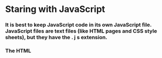 # Staring with JavaScript

### It is best to keep JavaScript code in its own JavaScript file. JavaScript files are text files (like HTML pages and CSS style sheets), but they have the . j s extension.

### The HTML <script> element is used in HTML pages to tell the browser to load the JavaScript file

If you view the source code of the page in the browser,
the JavaScript will not have changed the HTML,
because the script works with the model of the web
page that the browser has created.

#### Statements are used in JavaScript to control its program flow.

#### Methods are actions that can be performed on objects. Object properties can be both primitive values, other objects, and functions.

### EX: document.write(‘Good Evning’);

#### Every statement end by ;

#### The pink curly braces indicate the start and end of a code block. (Each code block could contain many more statements.)

### JAVASCRIPT IS CASE SENSITIVE


#### Comments:

/* for
Multi – line
Comments*/

// for one line comment


#### Defining Variable:
var nameOfVariable;
nameOfVariable = something (string , number, boolean);


# How Computers Work

The computers include: 
Smartphones, Wearables, video games, PC and laptops

Any computers consists of:
Input, storage, processing, output

Bit: is a (0,1) choices in the computer and it is a smallest size.
 Text, sounds and images can also be represented with numbers
 

### How we ca use a Binary data? BY a Circuits and Logic

Each circuits has receive (0 or 1).
The set of circuits are doing together to give a different results.

## An inspiring sentence:
### The only thing that makes computer smart or useful is you. When you learn to code, you get to define the problem you want to solve and write the software that turns those ideas into reality that gives you the power to build things that matter to your community and the world.




### Follow Me on [GitHub](https://github.com/malik9931)

### [Home)](https://malik9931.github.io/reading-notes)